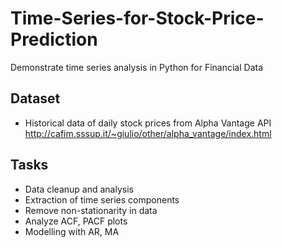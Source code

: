 # Time-Series-for-Stock-Price-Prediction
Demonstrate time series analysis in Python for Financial Data
## Dataset
- Historical data of daily stock prices from Alpha Vantage API http://cafim.sssup.it/~giulio/other/alpha_vantage/index.html
## Tasks
- Data cleanup and analysis
- Extraction of time series components 
- Remove non-stationarity in data
- Analyze ACF, PACF plots
- Modelling with AR, MA

